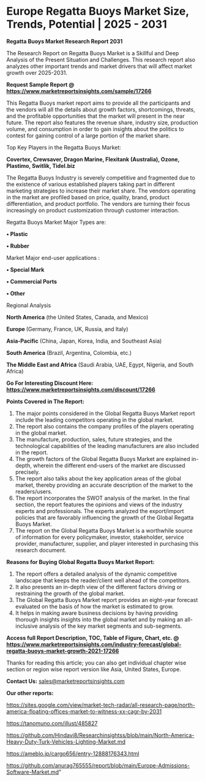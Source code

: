 # Europe Regatta Buoys Market Size, Trends, Potential | 2025 - 2031

<strong>Regatta Buoys Market Research Report 2031</strong>

The Research Report on Regatta Buoys Market is a Skillful and Deep Analysis of the Present Situation and Challenges. This research report also analyzes other important trends and market drivers that will affect market growth over 2025-2031.

<strong>Request Sample Report @ <a href=https://www.marketreportsinsights.com/sample/17266>https://www.marketreportsinsights.com/sample/17266</a></strong>

This Regatta Buoys market report aims to provide all the participants and the vendors will all the details about growth factors, shortcomings, threats, and the profitable opportunities that the market will present in the near future. The report also features the revenue share, industry size, production volume, and consumption in order to gain insights about the politics to contest for gaining control of a large portion of the market share.

Top Key Players in the Regatta Buoys Market:

<strong>Covertex, Crewsaver, Dragon Marine, Flexitank (Australia), Ozone, Plastimo, Switlik, Tidel.biz</strong>

The Regatta Buoys Industry is severely competitive and fragmented due to the existence of various established players taking part in different marketing strategies to increase their market share. The vendors operating in the market are profiled based on price, quality, brand, product differentiation, and product portfolio. The vendors are turning their focus increasingly on product customization through customer interaction.

Regatta Buoys Market Major Types are:

<strong>• Plastic

• Rubber</strong>

Market Major end-user applications :

<strong>• Special Mark

• Commercial Ports

• Other</strong>

Regional Analysis

</u><strong><b>North America</b></strong> (the United States, Canada, and Mexico)

<strong><b>Europe </b></strong>(Germany, France, UK, Russia, and Italy)

<strong><b>Asia-Pacific</b></strong> (China, Japan, Korea, India, and Southeast Asia)

<strong><b>South America</b></strong> (Brazil, Argentina, Colombia, etc.)

<strong><b>The Middle East and Africa</b></strong> (Saudi Arabia, UAE, Egypt, Nigeria, and South Africa)

<strong>Go For Interesting Discount Here: <a href=https://www.marketreportsinsights.com/discount/17266>https://www.marketreportsinsights.com/discount/17266</a></strong>

<strong>Points Covered in The Report:</strong>
<ol>
  <li>The major points considered in the Global Regatta Buoys Market report include the leading competitors operating in the global market.</li>
  <li>The report also contains the company profiles of the players operating in the global market.</li>
  <li>The manufacture, production, sales, future strategies, and the technological capabilities of the leading manufacturers are also included in the report.</li>
  <li>The growth factors of the Global Regatta Buoys Market are explained in-depth, wherein the different end-users of the market are discussed precisely.</li>
  <li>The report also talks about the key application areas of the global market, thereby providing an accurate description of the market to the readers/users.</li>
  <li>The report incorporates the SWOT analysis of the market. In the final section, the report features the opinions and views of the industry experts and professionals. The experts analyzed the export/import policies that are favorably influencing the growth of the Global Regatta Buoys Market.</li>
  <li>The report on the Global Regatta Buoys Market is a worthwhile source of information for every policymaker, investor, stakeholder, service provider, manufacturer, supplier, and player interested in purchasing this research document.</li>
</ol>
<strong>Reasons for Buying Global Regatta Buoys Market Report:</strong>

<ol>
  <li>The report offers a detailed analysis of the dynamic competitive landscape that keeps the reader/client well ahead of the competitors.</li>
  <li>It also presents an in-depth view of the different factors driving or restraining the growth of the global market.</li>
  <li>The Global Regatta Buoys Market report provides an eight-year forecast evaluated on the basis of how the market is estimated to grow.</li>
  <li>It helps in making aware business decisions by having providing thorough insights insights into the global market and by making an all-inclusive analysis of the key market segments and sub-segments.</li>
</ol>
<strong>Access full Report Description, TOC, Table of Figure, Chart, etc. @ <a href=https://www.marketreportsinsights.com/industry-forecast/global-regatta-buoys-market-growth-2021-17266>https://www.marketreportsinsights.com/industry-forecast/global-regatta-buoys-market-growth-2021-17266</a></strong>


Thanks for reading this article; you can also get individual chapter wise section or region wise report version like Asia, United States, Europe.

<strong>Contact Us:</strong>
sales@marketreportsinsights.com

<strong>Our other reports:</strong>

<a href=https://sites.google.com/view/market-tech-radar/all-research-page/north-america-floating-offices-market-to-witness-xx-cagr-by-2031>https://sites.google.com/view/market-tech-radar/all-research-page/north-america-floating-offices-market-to-witness-xx-cagr-by-2031</a>

<a href=https://tanomuno.com/illust/485827>https://tanomuno.com/illust/485827</a>

<a href=https://github.com/Hindavi8/Researchinsightss/blob/main/North-America-Heavy-Duty-Turk-Vehicles-Lighting-Market.md>https://github.com/Hindavi8/Researchinsightss/blob/main/North-America-Heavy-Duty-Turk-Vehicles-Lighting-Market.md</a>

<a href=https://ameblo.jp/cargo656/entry-12888176343.html>https://ameblo.jp/cargo656/entry-12888176343.html</a>

<a href=https://github.com/anurag765555/report/blob/main/Europe-Admissions-Software-Market.md>https://github.com/anurag765555/report/blob/main/Europe-Admissions-Software-Market.md</a>"
